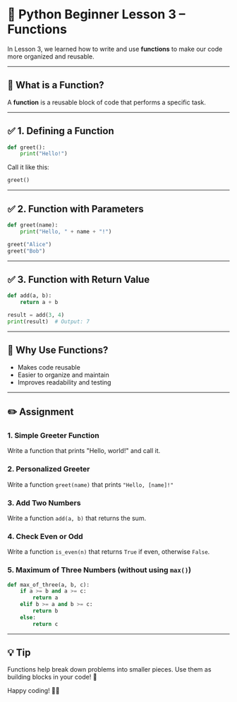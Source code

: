 # 🐍 Python Beginner Lesson 3 – Functions

In Lesson 3, we learned how to write and use **functions** to make our code more organized and reusable.

---

## 📘 What is a Function?

A **function** is a reusable block of code that performs a specific task.

---

## ✅ 1. Defining a Function

```python
def greet():
    print("Hello!")
```

Call it like this:

```python
greet()
```

---

## ✅ 2. Function with Parameters

```python
def greet(name):
    print("Hello, " + name + "!")
```

```python
greet("Alice")
greet("Bob")
```

---

## ✅ 3. Function with Return Value

```python
def add(a, b):
    return a + b

result = add(3, 4)
print(result)  # Output: 7
```

---

## 🧠 Why Use Functions?

- Makes code reusable
- Easier to organize and maintain
- Improves readability and testing

---

## ✏️ Assignment

### 1. Simple Greeter Function
Write a function that prints "Hello, world!" and call it.

### 2. Personalized Greeter
Write a function `greet(name)` that prints `"Hello, [name]!"`

### 3. Add Two Numbers
Write a function `add(a, b)` that returns the sum.

### 4. Check Even or Odd
Write a function `is_even(n)` that returns `True` if even, otherwise `False`.

### 5. Maximum of Three Numbers (without using `max()`)

```python
def max_of_three(a, b, c):
    if a >= b and a >= c:
        return a
    elif b >= a and b >= c:
        return b
    else:
        return c
```

---

## 💡 Tip
Functions help break down problems into smaller pieces. Use them as building blocks in your code! 🧱

Happy coding! 🧑‍💻
